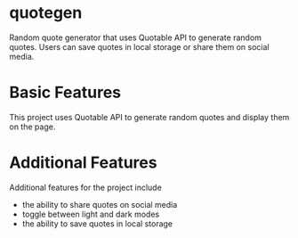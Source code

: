 # quotegen
Random quote generator that uses Quotable API to generate random quotes. Users can save quotes in local storage or share them on social media.

# Basic Features
This project uses Quotable API to generate random quotes and display them on the page.

# Additional Features
Additional features for the project include 
  - the ability to share quotes on social media
  - toggle between light and dark modes
  - the ability to save quotes in local storage 
